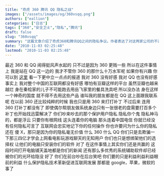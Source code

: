 ```yaml
---
title: "奇虎 360 腾讯 QQ 隐私之战"
images: ["/assets/images/og/360vsqq.png"]
authors: ["eallion"]
categories: ["日志"]
tags: ["360","安全卫士","隐私","腾讯"]
draft: false
slug: "360vsqq"
summary: "这篇文章介绍了奇虎360和腾讯QQ之间的隐私争议。作者表达了对这两家公司的不满，也对中国互联网整体没有好感。文章中指出，互联网没有真正的隐私，用户的操作都会被记录下来。作者认为，这两家公司只是在欺骗无知的用户，并试图控制他们的选择权。最后，文章提到这两家公司在这个争议中都获得了利益，而真正保护隐私和推动互联网发展的责任应该由谷歌、苹果和微软等公司来承担。"
date: "2010-11-03 02:25:48"
lastmod: "2010-11-03 02:25:48"
---
```


最近 360 和 QQ 闹得挺风声水起的
只不过是因为 360 更贱一些
所以在这件事情上
我是站在 QQ 这一边的
我才不管你 360 的那什么十万水军呢
如果你有兴趣
你可以到 [这里](http://tech.sina.com.cn/z/qihuvsqq/) 看一下更中立一点点的报道
我对 360 没有好感
我对 QQ 也没有好感
事实上
我对整个中国的互联网都没有好感
哪怕有豆瓣这样的平台
虽然豆瓣也越来越烂
身在秦桧家的儿子不可能跑去用岳飞家里的餐具洗具吧
所以没办法
身在这样一个神奇的国度
就不得不去用这些产品
谁叫我的朋友都是在 QQ 这上面跟我联系呢
在以前 360 还比较纯粹的时候
我也只是用 360 来打打补丁
不过后来
连用 360 打补丁都没有了
即使偶尔帮朋友做系统身边只有一张很老的盘需要打百多个补丁也开始找迅雷解决了
你们吵来吵去的那个保护用户隐私
隐私你个鬼
隐私神马的，都是浮云
只要你有根网线
这头连着你的电脑
那头连着中国电信
你就已经没有任何隐私可言了
互联网会忠实地记下你的任何操作
你也许要问为什么你的隐私还在
傻 X，那只是因为你的隐私毫无价值
什么 360 什么 QQ
你们只是去欺骗一下那三四亿才学会上网看电影玩游戏聊天的无知用户
你们也只是想绑架他们的选择权
让他们的电脑只安装你们的软件
对了
在这件事情上其实你们还是共赢的
这段时间打开电脑铺天盖地都是你们的新闻
还有那么多优秀的系统辅助软件却已经被你们的光环给隐没
好了
你们在前台吵在后台笑吧
你们要的只是利益利益利益眼前的利益
什么保护隐私技术革新促进互联网发展
那都是 google，苹果，微软的事了

